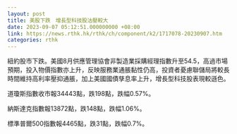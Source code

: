 ```yaml
---
layout: post
title: 美股下跌　增長型科技股沽壓較大
date: 2023-09-07 05:12:51.000000000 +08:00
link: https://news.rthk.hk/rthk/ch/component/k2/1717078-20230907.htm
categories: rthk
---
```


紐約股市下跌。美國8月供應管理協會非製造業採購經理指數升至54.5，高過市場預期，投入物價指數亦上升，反映服務業通脹黏性仍高，投資者憂慮聯儲局將較長時間維持高利率壓抑通脹，加上美國國債孳息率上升，增長型科技股表現較遜色。

道瓊斯指數收市報34443點，跌198點，跌幅0.57%。

納斯達克指數報13872點，跌148點，跌幅1.06%。

標準普爾500指數報4465點，跌31點，跌幅0.7%。
